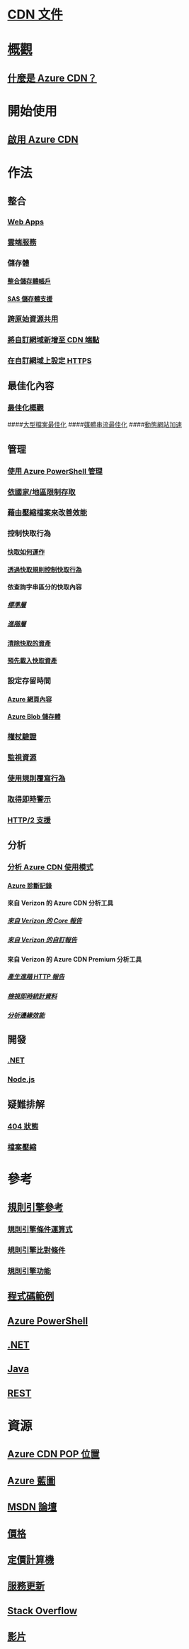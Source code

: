 # [CDN 文件](index.md)

# [概觀](cdn-overview.md)
## [什麼是 Azure CDN？](../best-practices-cdn.md?toc=%2fazure%2fcdn%2ftoc.json)

# 開始使用
## [啟用 Azure CDN](cdn-create-new-endpoint.md)

# 作法

## 整合
### [Web Apps](../app-service/app-service-web-tutorial-content-delivery-network.md?toc=%2fazure%2fcdn%2ftoc.json)
### [雲端服務](cdn-cloud-service-with-cdn.md)
### 儲存體
#### [整合儲存體帳戶](cdn-create-a-storage-account-with-cdn.md)
#### [SAS 儲存體支援](cdn-sas-storage-support.md)
### [跨原始資源共用](cdn-cors.md)
### [將自訂網域新增至 CDN 端點](cdn-map-content-to-custom-domain.md)
### [在自訂網域上設定 HTTPS](cdn-custom-ssl.md)
## 最佳化內容
### [最佳化概觀](cdn-optimization-overview.md)
####[大型檔案最佳化](cdn-large-file-optimization.md)
####[媒體串流最佳化](cdn-media-streaming-optimization.md)
####[動態網站加速](cdn-dynamic-site-acceleration.md)
 
## 管理
### [使用 Azure PowerShell 管理](cdn-manage-powershell.md)
### [依國家/地區限制存取](cdn-restrict-access-by-country.md)
### [藉由壓縮檔案來改善效能](cdn-improve-performance.md)
### 控制快取行為
#### [快取如何運作](cdn-how-caching-works.md)
#### [透過快取規則控制快取行為](cdn-caching-rules.md)
#### 依查詢字串區分的快取內容
##### [標準層](cdn-query-string.md)
##### [進階層](cdn-query-string-premium.md)
#### [清除快取的資產](cdn-purge-endpoint.md)
#### [預先載入快取資產](cdn-preload-endpoint.md)
### 設定存留時間
#### [Azure 網頁內容](cdn-manage-expiration-of-cloud-service-content.md)
#### [Azure Blob 儲存體](cdn-manage-expiration-of-blob-content.md)
### [權杖驗證](cdn-token-auth.md)
### [監視資源](cdn-resource-health.md)
### [使用規則覆寫行為](cdn-rules-engine.md)
### [取得即時警示](cdn-real-time-alerts.md)
### [HTTP/2 支援](cdn-http2.md)

## 分析
### [分析 Azure CDN 使用模式](cdn-log-analysis.md)
#### [Azure 診斷記錄](cdn-azure-diagnostic-logs.md)
#### 來自 Verizon 的 Azure CDN 分析工具
##### [來自 Verizon 的 Core 報告](cdn-analyze-usage-patterns.md)
##### [來自 Verizon 的自訂報告](cdn-verizon-custom-reports.md)
#### 來自 Verizon 的 Azure CDN Premium 分析工具
##### [產生進階 HTTP 報告](cdn-advanced-http-reports.md)
##### [檢視即時統計資料](cdn-real-time-stats.md)
##### [分析邊緣效能](cdn-edge-performance.md)

## 開發
### [.NET](cdn-app-dev-net.md)
### [Node.js](cdn-app-dev-node.md)

## 疑難排解
### [404 狀態](cdn-troubleshoot-endpoint.md)
### [檔案壓縮](cdn-troubleshoot-compression.md)

# 參考
##  [規則引擎參考](cdn-rules-engine-reference.md)
### [規則引擎條件運算式](cdn-rules-engine-reference-conditional-expressions.md)
### [規則引擎比對條件](cdn-rules-engine-reference-match-conditions.md)
### [規則引擎功能](cdn-rules-engine-reference-features.md)
## [程式碼範例](https://azure.microsoft.com/en-us/resources/samples/?service=cdn)
## [Azure PowerShell](/powershell/module/azurerm.cdn)
## [.NET](/dotnet/api/microsoft.azure.management.cdn)
## [Java](/java/api/com.microsoft.azure.management.cdn)
## [REST](/rest/api/cdn/)

# 資源
## [Azure CDN POP 位置](cdn-pop-locations.md)
## [Azure 藍圖](https://azure.microsoft.com/roadmap/)
## [MSDN 論壇](https://social.msdn.microsoft.com/Forums/en-US/home?forum=azurecdn)
## [價格](https://azure.microsoft.com/pricing/details/cdn/)
## [定價計算機](https://azure.microsoft.com/pricing/calculator/)
## [服務更新](https://azure.microsoft.com/updates/?product=cdn)
## [Stack Overflow](http://stackoverflow.com/questions/tagged/azure-cdn)
## [影片](https://azure.microsoft.com/documentation/videos/index/?services=cdn)

